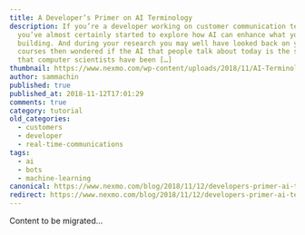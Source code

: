 ```yaml
---
title: A Developer’s Primer on AI Terminology
description: If you’re a developer working on customer communication tech,
  you’ve almost certainly started to explore how AI can enhance what you’re
  building. And during your research you may well have looked back on your CS
  courses then wondered if the AI that people talk about today is the same thing
  that computer scientists have been […]
thumbnail: https://www.nexmo.com/wp-content/uploads/2018/11/AI-Terminology_1200x675.png
author: sammachin
published: true
published_at: 2018-11-12T17:01:29
comments: true
category: tutorial
old_categories:
  - customers
  - developer
  - real-time-communications
tags:
  - ai
  - bots
  - machine-learning
canonical: https://www.nexmo.com/blog/2018/11/12/developers-primer-ai-terminology-dr
redirect: https://www.nexmo.com/blog/2018/11/12/developers-primer-ai-terminology-dr
---
```

Content to be migrated...